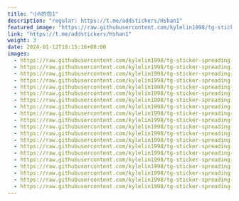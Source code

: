 ```yaml
---
title: "小h的包1"
description: "regular: https://t.me/addstickers/Hshan1"
featured_image: "https://raw.githubusercontent.com/kylelin1998/tg-sticker-spreading-worldwide-images/main/img/25bdab72-e8da-45b5-bc13-0a9990e57f1a.jpg"
link: "https://t.me/addstickers/Hshan1"
weight: 3
date: 2024-01-12T18:15:16+08:00
images:
  - https://raw.githubusercontent.com/kylelin1998/tg-sticker-spreading-worldwide-images/main/img/25bdab72-e8da-45b5-bc13-0a9990e57f1a.jpg
  - https://raw.githubusercontent.com/kylelin1998/tg-sticker-spreading-worldwide-images/main/img/59ab6993-17b3-4b95-91ab-80c97087eae9.jpg
  - https://raw.githubusercontent.com/kylelin1998/tg-sticker-spreading-worldwide-images/main/img/3465b991-52a1-45cd-a14e-25b0eba449d8.jpg
  - https://raw.githubusercontent.com/kylelin1998/tg-sticker-spreading-worldwide-images/main/img/0d7a1d16-4715-45a9-8e15-22cadde482b5.jpg
  - https://raw.githubusercontent.com/kylelin1998/tg-sticker-spreading-worldwide-images/main/img/cce05102-8cec-438e-9a43-fb5a697a29f8.jpg
  - https://raw.githubusercontent.com/kylelin1998/tg-sticker-spreading-worldwide-images/main/img/0f5c02d9-4795-4c98-ad8d-da8e1ad06f70.jpg
  - https://raw.githubusercontent.com/kylelin1998/tg-sticker-spreading-worldwide-images/main/img/544b40fc-fdcb-4a99-85da-d405feae3d4d.jpg
  - https://raw.githubusercontent.com/kylelin1998/tg-sticker-spreading-worldwide-images/main/img/374d26e3-9e9f-4228-8221-12c7fe24e9e1.jpg
  - https://raw.githubusercontent.com/kylelin1998/tg-sticker-spreading-worldwide-images/main/img/6e07629b-286d-43e0-98b8-c046004ce953.jpg
  - https://raw.githubusercontent.com/kylelin1998/tg-sticker-spreading-worldwide-images/main/img/4ef0adb5-baee-4a64-b55b-4e2799bd33ad.jpg
  - https://raw.githubusercontent.com/kylelin1998/tg-sticker-spreading-worldwide-images/main/img/5d927e28-6345-40cb-9536-6fd9e93659b2.jpg
  - https://raw.githubusercontent.com/kylelin1998/tg-sticker-spreading-worldwide-images/main/img/f6112562-fee2-4b4f-a8dc-f696d4789548.jpg
  - https://raw.githubusercontent.com/kylelin1998/tg-sticker-spreading-worldwide-images/main/img/72d3c529-ed88-434d-abcc-60ef72c70031.jpg
  - https://raw.githubusercontent.com/kylelin1998/tg-sticker-spreading-worldwide-images/main/img/8d0c1357-ac53-4462-9dfb-f71d6301c753.jpg
  - https://raw.githubusercontent.com/kylelin1998/tg-sticker-spreading-worldwide-images/main/img/098d9378-ba38-4b05-ab6a-bcd345a8c83a.jpg
  - https://raw.githubusercontent.com/kylelin1998/tg-sticker-spreading-worldwide-images/main/img/5a457e02-28e7-4346-b89f-378a1cd40375.jpg
  - https://raw.githubusercontent.com/kylelin1998/tg-sticker-spreading-worldwide-images/main/img/ff12fd36-c344-4e67-8aa3-74aeac707ea8.jpg
  - https://raw.githubusercontent.com/kylelin1998/tg-sticker-spreading-worldwide-images/main/img/6268c84d-30fa-49e9-896b-8841bdc7cbbc.jpg
  - https://raw.githubusercontent.com/kylelin1998/tg-sticker-spreading-worldwide-images/main/img/cadcbdc5-9b9e-426e-ba21-5b5a6894985a.jpg
  - https://raw.githubusercontent.com/kylelin1998/tg-sticker-spreading-worldwide-images/main/img/c065afcc-c63f-425d-8b9b-c39d3236d4d1.jpg
---
```

